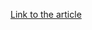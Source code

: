 [Link to the article](https://thehackernews.com/2025/05/employees-searching-payroll-portals-on.html)
